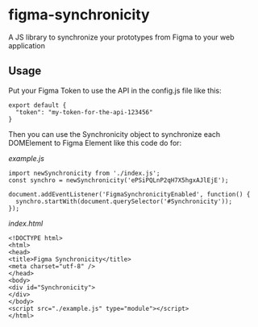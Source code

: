 # figma-synchronicity
A JS library to synchronize your prototypes from Figma to your web application

## Usage

Put your Figma Token to use the API in the config.js file like this:

```
export default {
  "token": "my-token-for-the-api-123456" 
}
```

Then you can use the Synchronicity object to synchronize each DOMElement to Figma Element like this code do for:

_example.js_
```
import newSynchronicity from './index.js';
const synchro = newSynchronicity('ePSiPQLnP2qH7X5hgxAJlEjE');

document.addEventListener('FigmaSynchronicityEnabled', function() {
  synchro.startWith(document.querySelector('#Synchronicity'));
});
```

_index.html_
```
<!DOCTYPE html>
<html>
<head>
<title>Figma Synchronicity</title>
<meta charset="utf-8" />
</head>
<body>
<div id="Synchronicity">
</div>
</body>
<script src="./example.js" type="module"></script>
</html>
```
